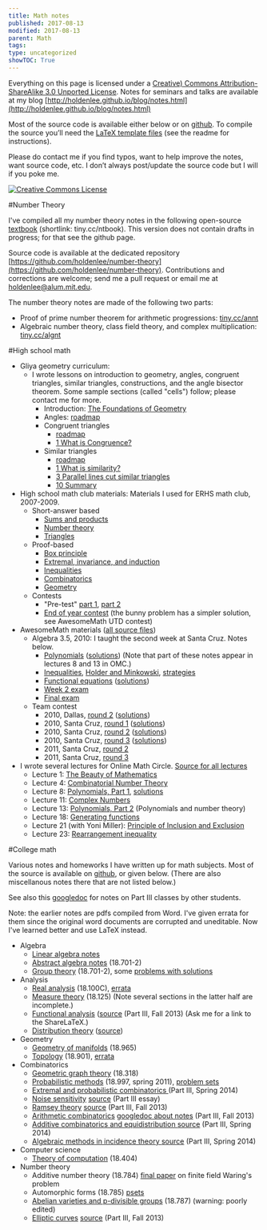 ```yaml
---
title: Math notes
published: 2017-08-13
modified: 2017-08-13
parent: Math
tags: 
type: uncategorized
showTOC: True
---
```



Everything on this page is licensed under a <a rel="license" href="http://creativecommons.org/licenses/by-sa/3.0/">Creative) Commons Attribution-ShareAlike 3.0 Unported License</a>. 
Notes for seminars and talks are available at my blog 
[http://holdenlee.github.io/blog/notes.html](http://holdenlee.github.io/blog/notes.html)

Most of the source code is available either below or on [github](http://github.com/holdenlee/mathnotes). To compile the source you’ll need the [LaTeX template files](https://github.com/holdenlee/templates) (see the readme for instructions).

Please do contact me if you find typos, want to help improve the notes, want source code, etc. I don’t always post/update the source code but I will if you poke me.

<a rel="license" href="http://creativecommons.org/licenses/by-sa/3.0/"><img alt="Creative Commons License" style="border-width:0" src="http://i.creativecommons.org/l/by-sa/3.0/88x31.png" /></a>

#Number Theory

I've compiled all my number theory notes in the following open-source [textbook](http://tiny.cc/ntbook) (shortlink: tiny.cc/ntbook). This version does not contain drafts in progress; for that see the github page.

Source code is available at the dedicated repository [https://github.com/holdenlee/number-theory](https://github.com/holdenlee/number-theory).
Contributions and corrections are welcome; send me a pull request or email me at holdenlee@alum.mit.edu.

The number theory notes are made of the following two parts:

+ Proof of prime number theorem for arithmetic progressions: [tiny.cc/annt](http://tiny.cc/annt)
+ Algebraic number theory, class field theory, and complex multiplication: [tiny.cc/algnt](http://tiny.cc/algnt)

#High school math

+ Gliya geometry curriculum:
    + I wrote lessons on introduction to geometry, angles, congruent triangles, similar triangles, constructions, and the angle bisector theorem. Some sample sections (called "cells") follow; please contact me for more. <!-- [lessons](http://gliyanet.com/#!/nexus/math/Geometry) (Sorry, the link is currently not available.) -->
		+ Introduction: [The Foundations of Geometry](high_school/gliya/1_1_intro_foundations.pdf)
		+ Angles:  [roadmap](high_school/gliya/2_0_angles_roadmap.pdf)
		+ Congruent triangles 
			+ [roadmap](high_school/gliya/3_0_congruent_triangles_Road_Map.pdf)
			+ [1 What is Congruence?](high_school/gliya/3_1_What_is_Congruence.pdf)
		+ Similar triangles
			+ [roadmap](high_school/gliya/4_0.pdf)
			+ [1 What is similarity?](high_school/gliya/4_1_similar_intro.pdf)
			+ [3 Parallel lines cut similar triangles](high_school/gliya/4_3_similar_thales.pdf)
			+ [10 Summary](high_school/gliya/4_10_similar_summary.pdf)
+ High school math club materials: Materials I used for ERHS math club, 2007-2009.
    + Short-answer based
        + [Sums and products](http://holdenlee.github.io/high_school/Sums%20and%20Products.pdf)
        + [Number theory](http://holdenlee.github.io/high_school/Number%20Theory%20Part%20Two.pdf)
        + [Triangles](http://holdenlee.github.io/high_school/Triangles.doc)
    + Proof-based
        + [Box principle](http://holdenlee.github.io/high_school/Box.pdf)
        + [Extremal, invariance, and induction](http://holdenlee.github.io/high_school/Strategies.pdf)
        + [Inequalities](http://holdenlee.github.io/high_school/Algebra%20Proofs.doc)
        + [Combinatorics](http://holdenlee.github.io/high_school/Combinatorial%20Proofs.doc)
        + [Geometry](http://holdenlee.github.io/high_school/Geometric%20Proofs.doc)
    + Contests
        + "Pre-test" [part 1](http://holdenlee.github.io/high_school/contest001.jpg), [part 2](http://holdenlee.github.io/high_school/contest001.jpg)
        + [End of year contest](http://holdenlee.github.io/high_school/End-of-Year-Contest.pdf) (the bunny problem has a simpler solution, see AwesomeMath UTD contest)
+ AwesomeMath materials ([all source files](http://holdenlee.github.io/high_school/awesome_math/source.zip))
    + Algebra 3.5, 2010: I taught the second week at Santa Cruz. Notes below.
        + [Polynomials](http://holdenlee.github.io/high_school/awesome_math/polynomials.pdf) ([solutions](http://holdenlee.github.io/high_school/awesome_math/polynomials_solutions.pdf)) (Note that part of these notes appear in lectures 8 and 13 in OMC.)
        + [Inequalities](http://holdenlee.github.io/high_school/awesome_math/Inequalities.pdf), [Holder and Minkowski](http://holdenlee.github.io/high_school/awesome_math/holder-minkowski.pdf), [strategies](http://holdenlee.github.io/high_school/awesome_math/Inequalities%20strategies.pdf)
        + [Functional equations](http://holdenlee.github.io/high_school/awesome_math/functional.pdf) ([solutions](http://holdenlee.github.io/high_school/awesome_math/functional_solutions.pdf))
        + [Week 2 exam](http://holdenlee.github.io/high_school/awesome_math/exam2-sol.pdf)
        + [Final exam](http://holdenlee.github.io/high_school/awesome_math/exam3.pdf)
    + Team contest
        + 2010, Dallas, [round 2](http://holdenlee.github.io/high_school/awesome_math/2010-dallas-2.pdf) ([solutions](http://holdenlee.github.io/high_school/awesome_math/2010-dallas-2-sol.pdf))
        + 2010, Santa Cruz, [round 1](http://holdenlee.github.io/high_school/awesome_math/2010-sc-1.pdf) ([solutions](http://holdenlee.github.io/high_school/awesome_math/2010-sc-1-sol.pdf))
        + 2010, Santa Cruz, [round 2](http://holdenlee.github.io/high_school/awesome_math/2010-sc-2.pdf) ([solutions](http://holdenlee.github.io/high_school/awesome_math/2010-sc-2-sol.pdf))
        + 2010, Santa Cruz, [round 3](http://holdenlee.github.io/high_school/awesome_math/2010-sc-3.pdf) ([solutions](http://holdenlee.github.io/high_school/awesome_math/2010-sc-3-sol.pdf))
        + 2011, Santa Cruz, [round 2](http://holdenlee.github.io/high_school/awesome_math/2011-sc-2.pdf)
        + 2011, Santa Cruz, [round 3](http://holdenlee.github.io/high_school/awesome_math/2011-sc-3.pdf)
+ I wrote several lectures for Online Math Circle. [Source for all lectures](https://github.com/holdenlee/omc)
    + Lecture 1: [The Beauty of Mathematics](high_school/omc/1-beauty.pdf)
    + Lecture 4: [Combinatorial Number Theory](high_school/omc/cnt.pdf)
    + Lecture 8: [Polynomials, Part 1](high_school/omc/8-poly1.pdf), [solutions](high_school/omc/poly1-soln.pdf)
    + Lecture 11: [Complex Numbers](high_school/omc/11-complex.pdf)
    + Lecture 13: [Polynomials, Part 2](high_school/omc/13-polynum.pdf) (Polynomials and number theory)
    + Lecture 18: [Generating functions](high_school/omc/18-genfunc.pdf)
    + Lecture 21 (with Yoni Miller): [Principle of Inclusion and Exclusion](high_school/omc/21-pie.pdf)
    + Lecture 23: [Rearrangement inequality](high_school/omc/23-rearrange.pdf)

#College math

Various notes and homeworks I have written up for math subjects. Most of the source is available on [github](https://github.com/holdenlee/mathnotes), or given below. (There are also miscellanous notes there that are not listed below.)

See also this [googledoc](https://docs.google.com/document/d/1KZqXRf1xXlqQh_G-yG1DwgpUEmCo0DLVxe9_33eInQc/edit) for notes on Part III classes by other students.

Note: the earlier notes are pdfs compiled from Word. I've given errata for them since the original word documents are corrupted and uneditable. Now I've learned better and use LaTeX instead.

+ Algebra
    + [Linear algebra notes](http://holdenlee.github.io/coursework/math/linear_algebra.pdf)
    + [Abstract algebra notes](http://holdenlee.github.io/coursework/math/abstract_algebra.pdf) (18.701-2)
    + [Group theory](http://holdenlee.github.io/coursework/math/group_theory.pdf) (18.701-2), some [problems with solutions](http://holdenlee.github.io/college_math/Group%20Theory%20Problems%20with%20Solutions.pdf)
+ Analysis
    + [Real analysis](http://holdenlee.github.io/coursework/math/real_analysis.pdf) (18.100C), [errata](http://holdenlee.github.io/coursework/math/real_analysis_errata.txt)
    + [Measure theory](http://holdenlee.github.io/coursework/math/18125/notes.pdf) (18.125) (Note several sections in the latter half are incomplete.)
    + [Functional analysis](https://www.dropbox.com/s/uo5jgpteak379k9/part_iii_functional.pdf?dl=0) ([source](https://www.dropbox.com/s/zqmyqe06s9zstrd/functional.zip?dl=0) (Part III, Fall 2013) (Ask me for a link to the ShareLaTeX.)
    + [Distribution theory](https://www.dropbox.com/s/kn8evd9ucztiek1/part_iii_distributions.pdf?dl=0) ([source](https://www.dropbox.com/s/jtjgic4xbzj77qn/distributions.zip?dl=0))
+ Geometry
    + [Geometry of manifolds](http://holdenlee.github.io/coursework/math/18.965/main.pdf) (18.965)
    + [Topology](http://holdenlee.github.io/coursework/math/topology.pdf) (18.901), [errata](http://holdenlee.github.io/coursework/math/topology_errata.txt)
+ Combinatorics
    + [Geometric graph theory](http://holdenlee.github.io/coursework/math/18.318/main.pdf) (18.318)
    + [Probabilistic methods](http://holdenlee.github.io/coursework/math/18997/notes.pdf) (18.997, spring 2011), [problem sets](http://holdenlee.github.io/coursework/math/18997/psets.zip)
    + [Extremal and probabilistic combinatorics ](https://www.dropbox.com/s/plrdg8oak90o0g2/part_iii_combo.pdf?dl=0) (Part III, Spring 2014)
    + [Noise sensitivity](https://www.dropbox.com/s/wob1sfwxffwznwm/noise_sensitivity.pdf?dl=0) [source](https://www.dropbox.com/s/6siohdavet0lnkb/ns.zip?dl=0) (Part III essay)
    + [Ramsey theory](https://www.dropbox.com/s/6siohdavet0lnkb/ns.zip?dl=0) [source](https://www.dropbox.com/s/10bymuecjvw5wlp/ramsey.zip?dl=0) (Part III, Fall 2013)
    + [Arithmetic combinatorics](https://www.dropbox.com/s/1mhp069hvf8r1c4/part_iii_ac.pdf?dl=0) [googledoc about notes](https://docs.google.com/document/d/177DqNun66BGiLKmOIPdOHeHf8lbcZUM7OHpNlsUY7Ho/edit#) (Part III, Fall 2013)
    + [Additive combinatorics and equidistribution ](https://www.dropbox.com/s/tkkgwcrcxxecuhk/part_iii_equidistribution.pdf?dl=0) [source](https://www.dropbox.com/s/foqhbttmqyqu2yo/ed.zip?dl=0) (Part III, Spring 2014)
    + [Algebraic methods in incidence theory ](https://www.dropbox.com/s/85csggziyk983sl/AMiIT_review.pdf?dl=0) [source](https://www.dropbox.com/s/nmr10deid4wwvno/AMiIT.zip?dl=0) (Part III, Spring 2014)
+ Computer science
    + [Theory of computation](http://holdenlee.github.io/coursework/math/18.404/main.pdf) (18.404) 
+ Number theory
    + Additive number theory (18.784) [final paper](http://holdenlee.github.io/coursework/math/18784/Finite%20field%20Waring.pdf) on finite field Waring's problem
    + Automorphic forms (18.785) [psets](http://holdenlee.github.io/coursework/math/18785/psets.zip)
    + [Abelian varieties and p-divisible groups](http://holdenlee.github.io/coursework/math/18.787/main.pdf) (18.787) (warning: poorly edited)
    + [Elliptic curves](https://www.dropbox.com/s/t1c08591cs5otfb/part_iii_elliptic.pdf?dl=0) [source](https://www.dropbox.com/s/pw8wd3oiiti6krs/elliptic.zip?dl=0) (Part III, Fall 2013)

